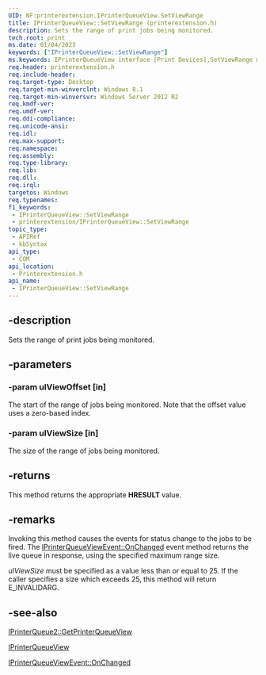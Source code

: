 ```yaml
---
UID: NF:printerextension.IPrinterQueueView.SetViewRange
title: IPrinterQueueView::SetViewRange (printerextension.h)
description: Sets the range of print jobs being monitored.
tech.root: print
ms.date: 01/04/2023
keywords: ["IPrinterQueueView::SetViewRange"]
ms.keywords: IPrinterQueueView interface [Print Devices],SetViewRange method, IPrinterQueueView.SetViewRange, IPrinterQueueView::SetViewRange, SetViewRange, SetViewRange method [Print Devices], SetViewRange method [Print Devices],IPrinterQueueView interface, print.iprinterqueueview_setviewrange, printerextension/IPrinterQueueView::SetViewRange
req.header: printerextension.h
req.include-header: 
req.target-type: Desktop
req.target-min-winverclnt: Windows 8.1
req.target-min-winversvr: Windows Server 2012 R2
req.kmdf-ver: 
req.umdf-ver: 
req.ddi-compliance: 
req.unicode-ansi: 
req.idl: 
req.max-support: 
req.namespace: 
req.assembly: 
req.type-library: 
req.lib: 
req.dll: 
req.irql: 
targetos: Windows
req.typenames: 
f1_keywords:
 - IPrinterQueueView::SetViewRange
 - printerextension/IPrinterQueueView::SetViewRange
topic_type:
 - APIRef
 - kbSyntax
api_type:
 - COM
api_location:
 - Printerextension.h
api_name:
 - IPrinterQueueView::SetViewRange
---
```


## -description

Sets the range of print jobs being monitored.

## -parameters

### -param ulViewOffset [in]

The start of the range of jobs being monitored. Note that the offset value uses a zero-based index.

### -param ulViewSize [in]

The  size of the range of jobs being monitored.

## -returns

This method returns the appropriate **HRESULT** value.

## -remarks

Invoking this method causes the events for status change to the jobs to be fired. The [IPrinterQueueViewEvent::OnChanged](./nf-printerextension-iprinterqueueviewevent-onchanged.md) event method returns the live queue in response, using the specified maximum range size.

*ulViewSize* must be specified as a value less than or equal to 25. If the caller specifies a size which exceeds 25,  this method will return E_INVALIDARG.

## -see-also

[IPrinterQueue2::GetPrinterQueueView](./nf-printerextension-iprinterqueue2-getprinterqueueview.md)

[IPrinterQueueView](./nn-printerextension-iprinterqueueview.md)

[IPrinterQueueViewEvent::OnChanged](./nf-printerextension-iprinterqueueviewevent-onchanged.md)